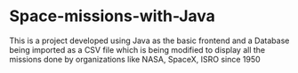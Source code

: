 # Space-missions-with-Java

This is a project developed using Java as the basic frontend and a Database being imported as a CSV file which is being modified to display all the missions done by organizations like NASA, SpaceX, ISRO since 1950

